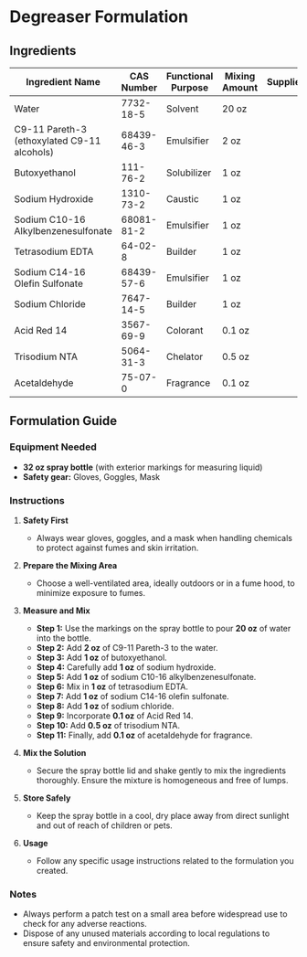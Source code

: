 # Degreaser Formulation

## Ingredients

| Ingredient Name                             | CAS Number | Functional Purpose | Mixing Amount | **Supplier** |
| ------------------------------------------- | ---------- | ------------------ | ------------- | ------------ |
| Water                                       | 7732-18-5  | Solvent            | 20 oz         |              |
| C9-11 Pareth-3 (ethoxylated C9-11 alcohols) | 68439-46-3 | Emulsifier         | 2 oz          |              |
| Butoxyethanol                               | 111-76-2   | Solubilizer        | 1 oz          |              |
| Sodium Hydroxide                            | 1310-73-2  | Caustic            | 1 oz          |              |
| Sodium C10-16 Alkylbenzenesulfonate         | 68081-81-2 | Emulsifier         | 1 oz          |              |
| Tetrasodium EDTA                            | 64-02-8    | Builder            | 1 oz          |              |
| Sodium C14-16 Olefin Sulfonate              | 68439-57-6 | Emulsifier         | 1 oz          |              |
| Sodium Chloride                             | 7647-14-5  | Builder            | 1 oz          |              |
| Acid Red 14                                 | 3567-69-9  | Colorant           | 0.1 oz        |              |
| Trisodium NTA                               | 5064-31-3  | Chelator           | 0.5 oz        |              |
| Acetaldehyde                                | 75-07-0    | Fragrance          | 0.1 oz        |              |

## Formulation Guide

### Equipment Needed

- **32 oz spray bottle** (with exterior markings for measuring liquid)
- **Safety gear:** Gloves, Goggles, Mask

### Instructions

1. **Safety First**

   - Always wear gloves, goggles, and a mask when handling chemicals to protect against fumes and skin irritation.

2. **Prepare the Mixing Area**

   - Choose a well-ventilated area, ideally outdoors or in a fume hood, to minimize exposure to fumes.

3. **Measure and Mix**

   - **Step 1:** Use the markings on the spray bottle to pour **20 oz** of water into the bottle.
   - **Step 2:** Add **2 oz** of C9-11 Pareth-3 to the water.
   - **Step 3:** Add **1 oz** of butoxyethanol.
   - **Step 4:** Carefully add **1 oz** of sodium hydroxide.
   - **Step 5:** Add **1 oz** of sodium C10-16 alkylbenzenesulfonate.
   - **Step 6:** Mix in **1 oz** of tetrasodium EDTA.
   - **Step 7:** Add **1 oz** of sodium C14-16 olefin sulfonate.
   - **Step 8:** Add **1 oz** of sodium chloride.
   - **Step 9:** Incorporate **0.1 oz** of Acid Red 14.
   - **Step 10:** Add **0.5 oz** of trisodium NTA.
   - **Step 11:** Finally, add **0.1 oz** of acetaldehyde for fragrance.

4. **Mix the Solution**

   - Secure the spray bottle lid and shake gently to mix the ingredients thoroughly. Ensure the mixture is homogeneous and free of lumps.

5. **Store Safely**

   - Keep the spray bottle in a cool, dry place away from direct sunlight and out of reach of children or pets.

6. **Usage**
   - Follow any specific usage instructions related to the formulation you created.

### Notes

- Always perform a patch test on a small area before widespread use to check for any adverse reactions.
- Dispose of any unused materials according to local regulations to ensure safety and environmental protection.
